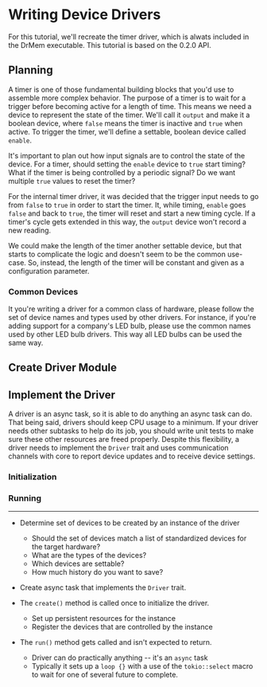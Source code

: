 # Writing Device Drivers

For this tutorial, we'll recreate the timer driver, which is alwats included in the DrMem executable. This tutorial is based on the 0.2.0 API.

## Planning

A timer is one of those fundamental building blocks that you'd use to assemble more complex behavior. The purpose of a timer is to wait for a trigger before becoming active for a length of time. This means we need a device to represent the state of the timer. We'll call it `output` and make it a boolean device, where `false` means the timer is inactive and `true` when active. To trigger the timer, we'll define a settable, boolean device called `enable`. 

It's important to plan out how input signals are to control the state of the device. For a timer, should setting the `enable` device to `true` start timing? What if the timer is being controlled by a periodic signal? Do we want multiple `true` values to reset the timer?

For the internal timer driver, it was decided that the trigger input needs to go from `false` to `true` in order to start the timer. It, while timing, `enable` goes `false` and back to `true`, the timer will reset and start a new timing cycle. If a timer's cycle gets extended in this way, the `output` device won't record a new reading.

We could make the length of the timer another settable device, but that starts to complicate the logic and doesn't seem to be the common use-case. So, instead, the length of the timer will be constant and given as a configuration parameter.

### Common Devices

It you're writing a driver for a common class of hardware, please follow the set of device names and types used by other drivers. For instance, if you're adding support for a company's LED bulb, please use the common names used by other LED bulb drivers. This way all LED bulbs can be used the same way.

## Create Driver Module



## Implement the Driver

A driver is an async task, so it is able to do anything an async task can do. That being said, drivers should keep CPU usage to a minimum. If your driver needs other subtasks to help do its job, you should write unit tests to make sure these other resources are freed properly. Despite this flexibility, a driver needs to implement the `Driver` trait and uses communication channels with core to report device updates and to receive device settings.

### Initialization
### Running

--------
- Determine set of devices to be created by an instance of the driver
  - Should the set of devices match a list of standardized devices for the target hardware?
  - What are the types of the devices?
  - Which devices are settable?
  - How much history do you want to save?

- Create async task that implements the `Driver` trait.

- The `create()` method is called once to initialize the driver.
  - Set up persistent resources for the instance
  - Register the devices that are controlled by the instance

- The `run()` method gets called and isn't expected to return.
  - Driver can do practically anything -- it's an `async` task
  - Typically it sets up a `loop {}` with a use of the `tokio::select` macro to wait for one of several future to complete.
